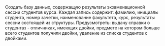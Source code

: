 Создать базу данных, содержащую результаты экзаменационной сессии студентов курса. Каждая запись содержит: фамилию, инициалы студента, номер зачетки, наименование факультета, курс, результаты сессии состоящей из структуры.
Предусмотреть: выдачу справки о студентаз - отличниках, имеющих двойки, предмете на котором больше всего студентов получили двойки, удаление из списка студентов с двойками.